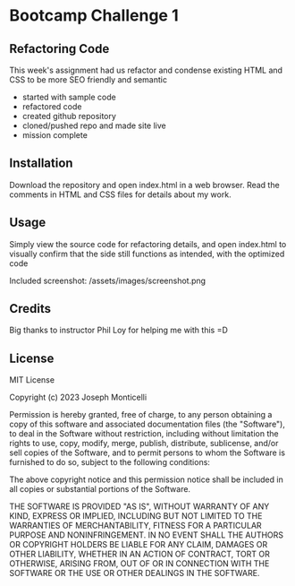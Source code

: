 # Bootcamp Challenge 1

## Refactoring Code

This week's assignment had us refactor and condense existing HTML and CSS to be more SEO friendly and semantic

- started with sample code
- refactored code
- created github repository
- cloned/pushed repo and made site live
- mission complete


## Installation

Download the repository and open index.html in a web browser. Read the comments in HTML and CSS files for details about my work. 

## Usage

Simply view the source code for refactoring details, and open index.html to visually confirm that the side still functions as intended, with the optimized code

Included screenshot: /assets/images/screenshot.png

## Credits

Big thanks to instructor Phil Loy for helping me with this =D

## License

MIT License

Copyright (c) 2023 Joseph Monticelli

Permission is hereby granted, free of charge, to any person obtaining a copy
of this software and associated documentation files (the "Software"), to deal
in the Software without restriction, including without limitation the rights
to use, copy, modify, merge, publish, distribute, sublicense, and/or sell
copies of the Software, and to permit persons to whom the Software is
furnished to do so, subject to the following conditions:

The above copyright notice and this permission notice shall be included in all
copies or substantial portions of the Software.

THE SOFTWARE IS PROVIDED "AS IS", WITHOUT WARRANTY OF ANY KIND, EXPRESS OR
IMPLIED, INCLUDING BUT NOT LIMITED TO THE WARRANTIES OF MERCHANTABILITY,
FITNESS FOR A PARTICULAR PURPOSE AND NONINFRINGEMENT. IN NO EVENT SHALL THE
AUTHORS OR COPYRIGHT HOLDERS BE LIABLE FOR ANY CLAIM, DAMAGES OR OTHER
LIABILITY, WHETHER IN AN ACTION OF CONTRACT, TORT OR OTHERWISE, ARISING FROM,
OUT OF OR IN CONNECTION WITH THE SOFTWARE OR THE USE OR OTHER DEALINGS IN THE
SOFTWARE.
